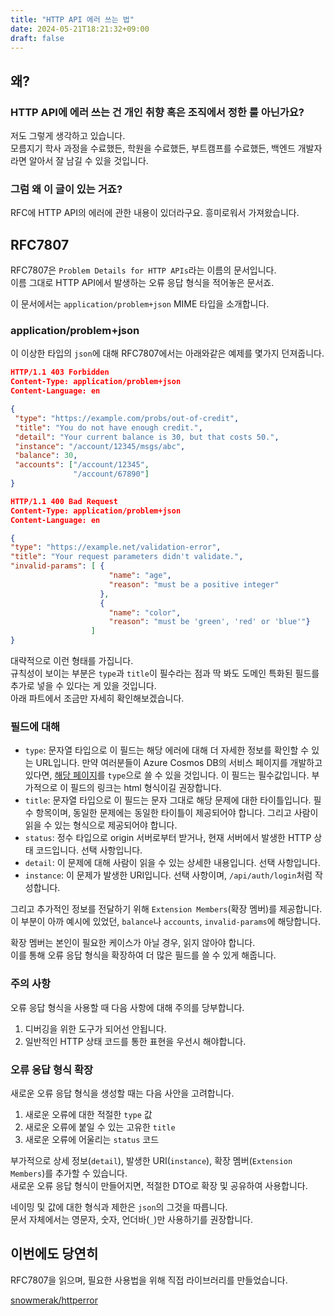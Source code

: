 ```yaml
---
title: "HTTP API 에러 쓰는 법"
date: 2024-05-21T18:21:32+09:00
draft: false
---
```


## 왜?

### HTTP API에 에러 쓰는 건 개인 취향 혹은 조직에서 정한 룰 아닌가요?

저도 그렇게 생각하고 있습니다.  
모름지기 학사 과정을 수료했든, 학원을 수료했든, 부트캠프를 수료했든, 백엔드 개발자라면 알아서 잘 남길 수 있을 것입니다.

### 그럼 왜 이 글이 있는 거죠?

RFC에 HTTP API의 에러에 관한 내용이 있더라구요. 흥미로워서 가져왔습니다.

## RFC7807

RFC7807은 `Problem Details for HTTP APIs`라는 이름의 문서입니다.  
이름 그대로 HTTP API에서 발생하는 오류 응답 형식을 적어놓은 문서죠.

이 문서에서는 `application/problem+json` MIME 타입을 소개합니다.

### application/problem+json

이 이상한 타입의 `json`에 대해 RFC7807에서는 아래와같은 예제를 몇가지 던져줍니다.

```json
HTTP/1.1 403 Forbidden
Content-Type: application/problem+json
Content-Language: en

{
 "type": "https://example.com/probs/out-of-credit",
 "title": "You do not have enough credit.",
 "detail": "Your current balance is 30, but that costs 50.",
 "instance": "/account/12345/msgs/abc",
 "balance": 30,
 "accounts": ["/account/12345",
              "/account/67890"]
}
```

```json
HTTP/1.1 400 Bad Request
Content-Type: application/problem+json
Content-Language: en

{
"type": "https://example.net/validation-error",
"title": "Your request parameters didn't validate.",
"invalid-params": [ {
                      "name": "age",
                      "reason": "must be a positive integer"
                    },
                    {
                      "name": "color",
                      "reason": "must be 'green', 'red' or 'blue'"}
                  ]
}
```

대략적으로 이런 형태를 가집니다.  
규칙성이 보이는 부분은 `type`과 `title`이 필수라는 점과 딱 봐도 도메인 특화된 필드를 추가로 넣을 수 있다는 게 있을 것입니다.  
아래 파트에서 조금만 자세히 확인해보겠습니다.

### 필드에 대해

- `type`: 문자열 타입으로 이 필드는 해당 에러에 대해 더 자세한 정보를 확인할 수 있는 URL입니다. 만약 여러분들이 Azure Cosmos DB의 서비스 페이지를 개발하고 있다면, [해당 페이지](https://learn.microsoft.com/en-us/rest/api/cosmos-db/http-status-codes-for-cosmosdb)를 `type`으로 쓸 수 있을 것입니다. 이 필드는 필수값입니다. 부가적으로 이 필드의 링크는 html 형식이길 권장합니다.
- `title`: 문자열 타입으로 이 필드는 문자 그대로 해당 문제에 대한 타이틀입니다. 필수 항목이며, 동일한 문제에는 동일한 타이틀이 제공되어야 합니다. 그리고 사람이 읽을 수 있는 형식으로 제공되어야 합니다.
- `status`: 정수 타입으로 origin 서버로부터 받거나, 현재 서버에서 발생한 HTTP 상태 코드입니다. 선택 사항입니다.
- `detail`: 이 문제에 대해 사람이 읽을 수 있는 상세한 내용입니다. 선택 사항입니다.
- `instance`: 이 문제가 발생한 URI입니다. 선택 사항이며, `/api/auth/login`처럼 작성합니다.

그리고 추가적인 정보를 전달하기 위해 `Extension Members`(확장 멤버)를 제공합니다.  
이 부분이 아까 예시에 있었던, `balance`나 `accounts`, `invalid-params`에 해당합니다.

확장 멤버는 본인이 필요한 케이스가 아닐 경우, 읽지 않아야 합니다.  
이를 통해 오류 응답 형식을 확장하여 더 많은 필드를 쓸 수 있게 해줍니다.

### 주의 사항

오류 응답 형식을 사용할 때 다음 사항에 대해 주의를 당부합니다.

1. 디버깅을 위한 도구가 되어선 안됩니다.
2. 일반적인 HTTP 상태 코드를 통한 표현을 우선시 해야합니다.

### 오류 응답 형식 확장

새로운 오류 응답 형식을 생성할 때는 다음 사안을 고려합니다.

1. 새로운 오류에 대한 적절한 `type` 값
2. 새로운 오류에 붙일 수 있는 고유한 `title`
3. 새로운 오류에 어울리는 `status` 코드

부가적으로 상세 정보(`detail`), 발생한 URI(`instance`), 확장 멤버(`Extension Members`)를 추가할 수 있습니다.  
새로운 오류 응답 형식이 만들어지면, 적절한 DTO로 확장 및 공유하여 사용합니다.

네이밍 및 값에 대한 형식과 제한은 `json`의 그것을 따릅니다.  
문서 자체에서는 영문자, 숫자, 언더바(`_`)만 사용하기를 권장합니다.

## 이번에도 당연히

RFC7807을 읽으며, 필요한 사용법을 위해 직접 라이브러리를 만들었습니다.

[snowmerak/httperror](https://github.com/snowmerak/httperror)
